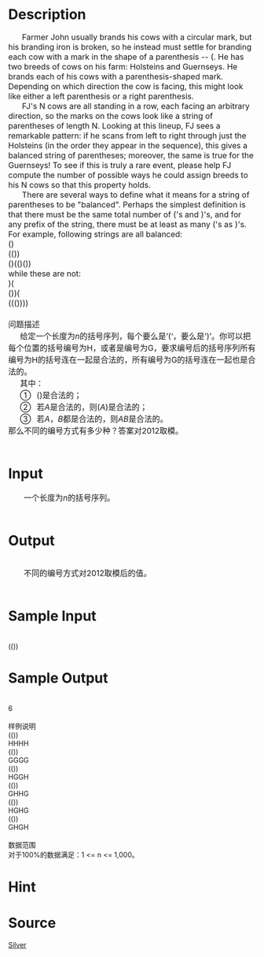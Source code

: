 
# Description

<div class="content"><div style="text-indent: 21pt"><span style="font-size: medium">Farmer John usually brands his cows with a circular mark, but his branding iron is broken, so he instead must settle for branding each cow with a mark in the shape of a parenthesis -- (. He has two breeds of cows on his farm: Holsteins and Guernseys. He brands each of his cows with a parenthesis-shaped mark. Depending on which direction the cow is facing, this might look like either a left parenthesis or a right parenthesis.</span></div>
<div style="text-indent: 21pt"><span style="font-size: medium">FJ&#39;s N cows are all standing in a row, each facing an arbitrary direction, so the marks on the cows look like a string of parentheses of length N. Looking at this lineup, FJ sees a remarkable pattern: if he scans from left to right through just the Holsteins (in the order they appear in the sequence), this gives a balanced string of parentheses; moreover, the same is true for the Guernseys! To see if this is truly a rare event, please help FJ compute the number of possible ways he could assign breeds to his N cows so that this property holds.</span></div>
<div style="text-indent: 21pt"><span style="font-size: medium">There are several ways to define what it means for a string of parentheses to be &#34;balanced&#34;. Perhaps the simplest definition is that there must be the same total number of (&#39;s and )&#39;s, and for any prefix of the string, there must be at least as many (&#39;s as )&#39;s. For example, following strings are all balanced: </span></div>
<div><span style="font-size: medium">()</span></div>
<div><span style="font-size: medium">(())</span></div>
<div><span style="font-size: medium">()(()()) </span></div>
<div><span style="font-size: medium">while these are not: </span></div>
<div><span style="font-size: medium">)(</span></div>
<div><span style="font-size: medium">())(</span></div>
<div><span style="font-size: medium">((())))</span></div>
<div><span style="font-size: medium"> </span></div>
<div><span style="font-size: medium">问题描述</span></div>
<div style="text-indent: 17.95pt"><span style="font-size: medium">给定一个长度为<i>n</i>的括号序列，每个要么是’(‘，要么是’)’。你可以把每个位置的括号编号为H，或者是编号为G，要求编号后的括号序列所有编号为H的括号连在一起是合法的，所有编号为G的括号连在一起也是合法的。</span></div>
<div style="margin: 0cm 0cm 0pt 17.95pt"><span style="font-size: medium">其中：</span></div>
<div style="margin: 0cm 0cm 0pt 35.95pt; text-indent: -18pt"><span style="font-size: medium">①<span style="font: 7pt &#39;Times New Roman&#39;">     </span>()是合法的；</span></div>
<div style="margin: 0cm 0cm 0pt 35.95pt; text-indent: -18pt"><span style="font-size: medium">②<span style="font: 7pt &#39;Times New Roman&#39;">     </span>若<i>A</i>是合法的，则(<i>A</i>)是合法的；</span></div>
<div style="margin: 0cm 0cm 0pt 35.95pt; text-indent: -18pt"><span style="font-size: medium">③<span style="font: 7pt &#39;Times New Roman&#39;">     </span>若<i>A</i>，<i>B</i>都是合法的，则<i>AB</i>是合法的。</span></div>
<div><span style="font-size: medium">那么不同的编号方式有多少种？答案对2012取模。</span></div>
<div><span style="font-size: medium"> </span></div></div>

# Input

<div class="content"><div><span style="font-size: medium">       一个长度为<i>n</i>的括号序列。</span></div>
<div><span style="font-size: medium"> </span></div></div>

# Output

<div class="content"><div> </div>
<div><span style="font-size: medium">       不同的编号方式对2012取模后的值。</span></div>
<div><span style="font-size: medium"> </span></div></div>

# Sample Input

<div class="content"><span class="sampledata"><br/>
       (())<br/>
 </span></div>

# Sample Output

<div class="content"><span class="sampledata"><br/>
       6<br/>
 <br/>
样例说明<br/>
(())<br/>
HHHH<br/>
(())<br/>
GGGG<br/>
(())<br/>
HGGH<br/>
(())<br/>
GHHG<br/>
(())<br/>
HGHG<br/>
(())<br/>
GHGH<br/>
 <br/>
数据范围<br/>
       对于100%的数据满足：1 &lt;= n &lt;= 1,000。</span></div>

# Hint

<div class="content"><p></p></div>

# Source

<div class="content"><p><a href="problemset.php?search=Silver">Silver</a></p></div>

